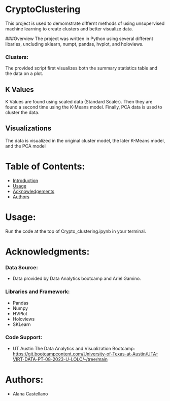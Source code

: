 # CryptoClustering
This project is used to demomstrate differnt methods of using unsupervised machine learning to create clusters and better visualize data. 

###Overview
The project was written in Python using several different libaries, uncluding sklearn, numpt, pandas,  hvplot, and holoviews. 
### Clusters:
The provided script first visualizes both the summary statistics table and the data on a plot. 
## K Values
K Values are found using scaled data (Standard Scaler). Then they are found a second time using the K-Means model.  Finally, PCA data is used to cluster the data. 
## Visualizations
The data is visualized in  the original cluster model, the later K-Means model, and the PCA model      
    
# Table of Contents:
- [Introduction](#introduction)
- [Usage](#usage)
- [Acknowledgements](#acknowledgemnets)
- [Authors](#authors)

# Usage:<a name="usage"></a>
Run the code at the top of Crypto_clustering.ipynb in your terminal.

# Acknowledgments:<a name="acknowledgements"></a>
### Data Source: 
- Data provided by Data Analytics bootcamp and Ariel Gamino.
### Libraries and Framework:
- Pandas
- Numpy
- HVPlot
- Holoviews
- SKLearn

### Code Support:
- UT Austin The Data Analytics and Visualization Bootcamp: https://git.bootcampcontent.com/University-of-Texas-at-Austin/UTA-VIRT-DATA-PT-08-2023-U-LOLC/-/tree/main

# Authors:<a name="authors"></a>
- Alana Castellano
